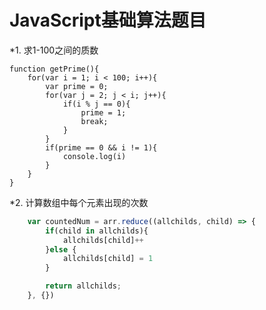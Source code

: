 # JavaScript基础算法题目

*1. 求1-100之间的质数

```(javaScript)
function getPrime(){
    for(var i = 1; i < 100; i++){
        var prime = 0;
        for(var j = 2; j < i; j++){
            if(i % j == 0){
                prime = 1;
                break;
            }
        }
        if(prime == 0 && i != 1){
            console.log(i)
        }
    }
}
```

*2. 计算数组中每个元素出现的次数

```javaScript
    var countedNum = arr.reduce((allchilds, child) => {
        if(child in allchilds){
            allchilds[child]++
        }else {
            allchilds[child] = 1
        }

        return allchilds;
    }, {})
```